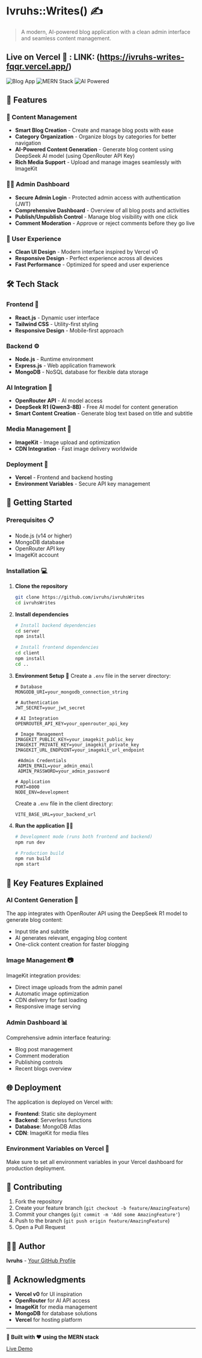 # Ivruhs::Writes() ✍️

> A modern, AI-powered blog application with a clean admin interface and seamless content management.

## Live on **Vercel** 🚀 : LINK: (https://ivruhs-writes-fqqr.vercel.app/)

![Blog App](https://img.shields.io/badge/Blog-App-blue?style=for-the-badge)
![MERN Stack](https://img.shields.io/badge/MERN-Stack-green?style=for-the-badge)
![AI Powered](https://img.shields.io/badge/AI-Powered-purple?style=for-the-badge)

## 🌟 Features

### 📝 Content Management

- **Smart Blog Creation** - Create and manage blog posts with ease
- **Category Organization** - Organize blogs by categories for better navigation
- **AI-Powered Content Generation** - Generate blog content using DeepSeek AI model (using OpenRouter API Key)
- **Rich Media Support** - Upload and manage images seamlessly with ImageKit

### 👨‍💼 Admin Dashboard

- **Secure Admin Login** - Protected admin access with authentication (JWT)
- **Comprehensive Dashboard** - Overview of all blog posts and activities
- **Publish/Unpublish Control** - Manage blog visibility with one click
- **Comment Moderation** - Approve or reject comments before they go live

### 🎨 User Experience

- **Clean UI Design** - Modern interface inspired by Vercel v0
- **Responsive Design** - Perfect experience across all devices
- **Fast Performance** - Optimized for speed and user experience

## 🛠️ Tech Stack

### Frontend 🎨

- **React.js** - Dynamic user interface
- **Tailwind CSS** - Utility-first styling
- **Responsive Design** - Mobile-first approach

### Backend ⚙️

- **Node.js** - Runtime environment
- **Express.js** - Web application framework
- **MongoDB** - NoSQL database for flexible data storage

### AI Integration 🤖

- **OpenRouter API** - AI model access
- **DeepSeek R1 (Qwen3-8B)** - Free AI model for content generation
- **Smart Content Creation** - Generate blog text based on title and subtitle

### Media Management 📸

- **ImageKit** - Image upload and optimization
- **CDN Integration** - Fast image delivery worldwide

### Deployment 🚀

- **Vercel** - Frontend and backend hosting
- **Environment Variables** - Secure API key management

## 🚀 Getting Started

### Prerequisites 📋

- Node.js (v14 or higher)
- MongoDB database
- OpenRouter API key
- ImageKit account

### Installation 💻

1. **Clone the repository**

   ```bash
   git clone https://github.com/ivruhs/ivruhsWrites
   cd ivruhsWrites
   ```

2. **Install dependencies**

   ```bash
   # Install backend dependencies
   cd server
   npm install

   # Install frontend dependencies
   cd client
   npm install
   cd ..
   ```

3. **Environment Setup** 🔐
   Create a `.env` file in the server directory:

   ```env
   # Database
   MONGODB_URI=your_mongodb_connection_string

   # Authentication
   JWT_SECRET=your_jwt_secret

   # AI Integration
   OPENROUTER_API_KEY=your_openrouter_api_key

   # Image Management
   IMAGEKIT_PUBLIC_KEY=your_imagekit_public_key
   IMAGEKIT_PRIVATE_KEY=your_imagekit_private_key
   IMAGEKIT_URL_ENDPOINT=your_imagekit_url_endpoint

    #Admin Credentials
    ADMIN_EMAIL=your_admin_email
    ADMIN_PASSWORD=your_admin_password

   # Application
   PORT=8000
   NODE_ENV=development
   ```

   Create a `.env` file in the client directory:

   ```env
   VITE_BASE_URL=your_backend_url
   ```

4. **Run the application** 🏃‍♂️

   ```bash
   # Development mode (runs both frontend and backend)
   npm run dev

   # Production build
   npm run build
   npm start
   ```

## 🎯 Key Features Explained

### AI Content Generation 🧠

The app integrates with OpenRouter API using the DeepSeek R1 model to generate blog content:

- Input title and subtitle
- AI generates relevant, engaging blog content
- One-click content creation for faster blogging

### Image Management 📷

ImageKit integration provides:

- Direct image uploads from the admin panel
- Automatic image optimization
- CDN delivery for fast loading
- Responsive image serving

### Admin Dashboard 📊

Comprehensive admin interface featuring:

- Blog post management
- Comment moderation
- Publishing controls
- Recent blogs overview

## 🌐 Deployment

The application is deployed on Vercel with:

- **Frontend**: Static site deployment
- **Backend**: Serverless functions
- **Database**: MongoDB Atlas
- **CDN**: ImageKit for media files

### Environment Variables on Vercel 🔧

Make sure to set all environment variables in your Vercel dashboard for production deployment.

## 🤝 Contributing

1. Fork the repository
2. Create your feature branch (`git checkout -b feature/AmazingFeature`)
3. Commit your changes (`git commit -m 'Add some AmazingFeature'`)
4. Push to the branch (`git push origin feature/AmazingFeature`)
5. Open a Pull Request

## 👨‍💻 Author

**Ivruhs** - [Your GitHub Profile](https://github.com/ivruhs)

## 🙏 Acknowledgments

- **Vercel v0** for UI inspiration
- **OpenRouter** for AI API access
- **ImageKit** for media management
- **MongoDB** for database solutions
- **Vercel** for hosting platform

---

**🚀 Built with ❤️ using the MERN stack**

[Live Demo](https://ivruhs-writes-fqqr.vercel.app/)
